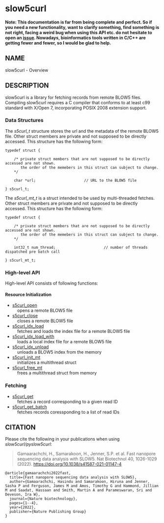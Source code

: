 # slow5curl

**Note: This documentation is far from being complete and perfect. So if you need a new functionality, want to clarify something, find something is not right, facing a weird bug when using this API etc. do not hesitate to open an [issue](https://github.com/BonsonW/slow5curl/issues). Nowadays, bioinformatics tools written in C/C++ are getting fewer and fewer, so I would be glad to help.**

## NAME
slow5curl - Overview

## DESCRIPTION
slow5curl is a library for fetching records from remote BLOW5 files. Compiling slow5curl requires a C compiler that conforms to at least c99 standard with X/Open 7, incorporating POSIX 2008 extension support.

### Data Structures
The *s5curl_t* structure stores the url and the metadata of the remote BLOW5 file.
Other struct members are private and not supposed to be directly accessed. This structure has the following form:

```
typedef struct {

    /* private struct members that are not supposed to be directly accessed are not shown.
       the order of the memebers in this struct can subject to change.
    */

    char *url;                      // URL to the BLOW5 file

} s5curl_t;
```

The *s5curl_mt_t* is a struct intended to be used by multi-threaded fetches.
Other struct members are private and not supposed to be directly accessed. This structure has the following form:

```
typedef struct {

    /* private struct members that are not supposed to be directly accessed are not shown.
       the order of the memebers in this struct can subject to change.
    */

    int32_t num_thread;                      // number of threads dispatched pre batch call

} s5curl_mt_t;
```

### High-level API
High-level API consists of following functions:

#### Resource Initialization
* [s5curl_open](s5curl_open.md)<br/>
  &nbsp;&nbsp;&nbsp;&nbsp;opens a remote BLOW5 file
* [s5curl_close](s5curl_close.md)<br/>
  &nbsp;&nbsp;&nbsp;&nbsp;closes a remote BLOW5 file
* [s5curl_idx_load](s5curl_idx_load.md)<br/>
  &nbsp;&nbsp;&nbsp;&nbsp;fetches and loads the index file for a remote BLOW5 file
* [s5curl_idx_load_with](s5curl_idx_load_with.md)<br/>
  &nbsp;&nbsp;&nbsp;&nbsp;loads a local index file for a remote BLOW5 file
* [s5curl_idx_unload](s5curl_idx_unload.md)<br/>
  &nbsp;&nbsp;&nbsp;&nbsp;unloads a BLOW5 index from the memory
* [s5curl_init_mt](s5curl_init_mt.md)<br/>
  &nbsp;&nbsp;&nbsp;&nbsp;initializes a multithread struct
* [s5curl_free_mt](s5curl_free_mt.md)<br/>
  &nbsp;&nbsp;&nbsp;&nbsp;frees a multithread struct from memory

### Fetching
* [s5curl_get](s5curl_get.md)<br/>
  &nbsp;&nbsp;&nbsp;&nbsp;fetches a record corresponding to a given read ID
* [s5curl_get_batch](s5curl_get_batch.md)<br/>
  &nbsp;&nbsp;&nbsp;&nbsp;fetches records coressponding to a list of read IDs

## CITATION
Please cite the following in your publications when using *slow5curl/pyslow5curl*:

> Gamaarachchi, H., Samarakoon, H., Jenner, S.P. et al. Fast nanopore sequencing data analysis with SLOW5. Nat Biotechnol 40, 1026-1029 (2022). https://doi.org/10.1038/s41587-021-01147-4

```
@article{gamaarachchi2022fast,
  title={Fast nanopore sequencing data analysis with SLOW5},
  author={Gamaarachchi, Hasindu and Samarakoon, Hiruna and Jenner, Sasha P and Ferguson, James M and Amos, Timothy G and Hammond, Jillian M and Saadat, Hassaan and Smith, Martin A and Parameswaran, Sri and Deveson, Ira W},
  journal={Nature biotechnology},
  pages={1--4},
  year={2022},
  publisher={Nature Publishing Group}
}
```


<!--
### Low-level API for reading and writing SLOW5 files
* [slow5_open_with](low_level_api/slow5_open_with.md)
    Open a SLOW5 file. User can specify the SLOW5 format.

adding read groups
setting different compression

-->
